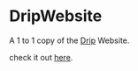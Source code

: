 # DripWebsite
A 1 to 1 copy of the [Drip](https://neverlack.in) Website.

check it out [here](https://smintf.github.io/DripWebsite/).
